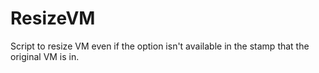 # ResizeVM
Script to resize VM even if the option isn't available in the stamp that the original VM is in.
